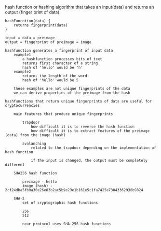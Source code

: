 
hash function or hashing
    algorithm that takes an input(data) and returns an output (finger print of data)

    hashFuncntion(data) {
        returns fingerprint(data)
    }

    input = data = preimage
    output = fingerprint of preimage = image

    hashfunction generates a fingerprint of input data
        example1
            a hashfunction processes bits of text
            returns first character of a string
            hash of 'hello' would be 'h'
        example2
            returns the length of the word
            hash of 'hello' would be 5
        
        these examples are not unique fingerprints of the data
        we can derive properties of the preimage from the hash

    hashfunctions that return unique fingerprints of data are useful for cryptocurrencies 

        main features that produce unique fingerprints

            trapdoor
                how difficult it is to reverse the hash function
                how difficult it is to extract features of the preimage (data) from the image (hash)

            avalanching  
                related to the trapdoor depending on the implementation of hash function

                if the input is changed, the output must be completely different

        SHA256 hash function

            preimage - hello
            image (hash) - 2cf24dba5fb0a30e26e83b2ac5b9e29e1b161e5c1fa7425e73043362938b9824
        
        SHA-2
            set of cryptographic hash functions

            256
            512
        
            near protocol uses SHA-256 hash functions
        
